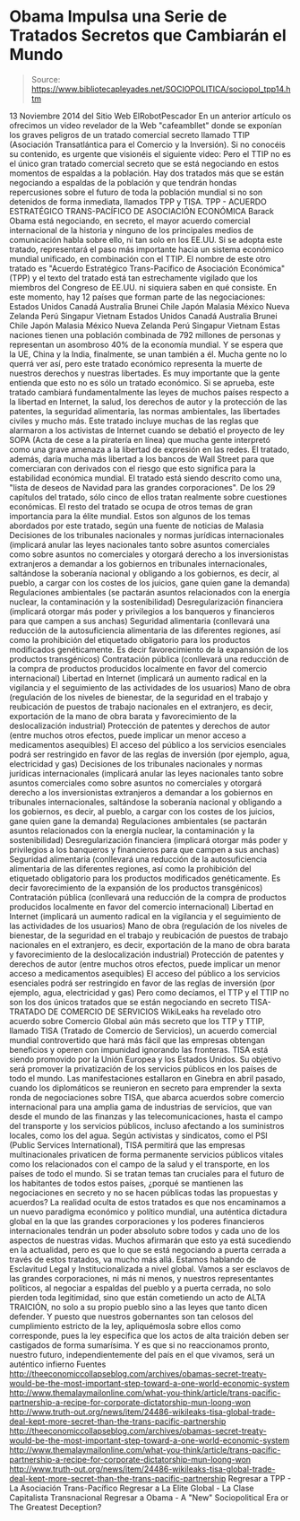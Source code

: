# Obama Impulsa una Serie de Tratados Secretos que Cambiarán el Mundo

> Source: https://www.bibliotecapleyades.net/SOCIOPOLITICA/sociopol_tpp14.htm

13 Noviembre 2014
del Sitio Web ElRobotPescador
En un anterior artículo os ofrecimos un video revelador de la Web "cafeambllet" donde se exponían los graves peligros de un tratado comercial secreto llamado TTIP (Asociación Transatlántica para el Comercio y la Inversión). Si no conocéis su contenido, es urgente que visionéis el siguiente video: Pero el TTIP no es el único gran tratado comercial secreto que se está negociando en estos momentos de espaldas a la población. Hay dos tratados más que se están negociando a espaldas de la población y que tendrán hondas repercusiones sobre el futuro de toda la población mundial si no son detenidos de forma inmediata, llamados TPP y TISA.
TPP - ACUERDO ESTRATÉGICO TRANS-PACÍFICO DE ASOCIACIÓN ECONÓMICA Barack Obama está negociando, en secreto, el mayor acuerdo comercial internacional de la historia y ninguno de los principales medios de comunicación habla sobre ello, ni tan solo en los EE.UU. Si se adopta este tratado, representará el paso más importante hacia un sistema económico mundial unificado, en combinación con el TTIP. El nombre de este otro tratado es "Acuerdo Estratégico Trans-Pacífico de Asociación Económica" (TPP) y el texto del tratado está tan estrechamente vigilado que los miembros del Congreso de EE.UU. ni siquiera saben en qué consiste. En este momento, hay 12 países que forman parte de las negociaciones:
Estados Unidos Canadá Australia Brunei Chile Japón Malasia México Nueva Zelanda Perú Singapur Vietnam
Estados Unidos
Canadá
Australia
Brunei
Chile
Japón
Malasia
México
Nueva Zelanda
Perú
Singapur
Vietnam
Estas naciones tienen una población combinada de 792 millones de personas y representan un asombroso 40% de la economía mundial. Y se espera que la UE, China y la India, finalmente, se unan también a él. Mucha gente no lo querrá ver así, pero este tratado económico representa la muerte de nuestros derechos y nuestras libertades. Es muy importante que la gente entienda que esto no es sólo un tratado económico. Si se aprueba, este tratado cambiará fundamentalmente las leyes de muchos países respecto a la libertad en Internet, la salud, los derechos de autor y la protección de las patentes, la seguridad alimentaria, las normas ambientales, las libertades civiles y mucho más. Este tratado incluye muchas de las reglas que alarmaron a los activistas de Internet cuando se debatió el proyecto de ley SOPA (Acta de cese a la piratería en línea) que mucha gente interpretó como una grave amenaza a la libertad de expresión en las redes.
El tratado, además, daría mucha más libertad a los bancos de Wall Street para que comerciaran con derivados con el riesgo que esto significa para la estabilidad económica mundial. El tratado está siendo descrito como una,
"lista de deseos de Navidad para las grandes corporaciones".
De los 29 capítulos del tratado, sólo cinco de ellos tratan realmente sobre cuestiones económicas. El resto del tratado se ocupa de otros temas de gran importancia para la élite mundial. Estos son algunos de los temas abordados por este tratado, según una fuente de noticias de Malasia
Decisiones de los tribunales nacionales y normas jurídicas internacionales (implicará anular las leyes nacionales tanto sobre asuntos comerciales como sobre asuntos no comerciales y otorgará derecho a los inversionistas extranjeros a demandar a los gobiernos en tribunales internacionales, saltándose la soberanía nacional y obligando a los gobiernos, es decir, al pueblo, a cargar con los costes de los juicios, gane quien gane la demanda) Regulaciones ambientales (se pactarán asuntos relacionados con la energía nuclear, la contaminación y la sostenibilidad) Desregularización financiera (implicará otorgar más poder y privilegios a los banqueros y financieros para que campen a sus anchas) Seguridad alimentaria (conllevará una reducción de la autosuficiencia alimentaria de las diferentes regiones, así como la prohibición del etiquetado obligatorio para los productos modificados genéticamente. Es decir favorecimiento de la expansión de los productos transgénicos) Contratación pública (conllevará una reducción de la compra de productos producidos localmente en favor del comercio internacional) Libertad en Internet (implicará un aumento radical en la vigilancia y el seguimiento de las actividades de los usuarios) Mano de obra (regulación de los niveles de bienestar, de la seguridad en el trabajo y reubicación de puestos de trabajo nacionales en el extranjero, es decir, exportación de la mano de obra barata y favorecimiento de la deslocalización industrial) Protección de patentes y derechos de autor (entre muchos otros efectos, puede implicar un menor acceso a medicamentos asequibles) El acceso del público a los servicios esenciales podrá ser restringido en favor de las reglas de inversión (por ejemplo, agua, electricidad y gas)
Decisiones de los tribunales nacionales y normas jurídicas internacionales (implicará anular las leyes nacionales tanto sobre asuntos comerciales como sobre asuntos no comerciales y otorgará derecho a los inversionistas extranjeros a demandar a los gobiernos en tribunales internacionales, saltándose la soberanía nacional y obligando a los gobiernos, es decir, al pueblo, a cargar con los costes de los juicios, gane quien gane la demanda)
Regulaciones ambientales (se pactarán asuntos relacionados con la energía nuclear, la contaminación y la sostenibilidad)
Desregularización financiera (implicará otorgar más poder y privilegios a los banqueros y financieros para que campen a sus anchas)
Seguridad alimentaria (conllevará una reducción de la autosuficiencia alimentaria de las diferentes regiones, así como la prohibición del etiquetado obligatorio para los productos modificados genéticamente. Es decir favorecimiento de la expansión de los productos transgénicos)
Contratación pública (conllevará una reducción de la compra de productos producidos localmente en favor del comercio internacional)
Libertad en Internet (implicará un aumento radical en la vigilancia y el seguimiento de las actividades de los usuarios)
Mano de obra (regulación de los niveles de bienestar, de la seguridad en el trabajo y reubicación de puestos de trabajo nacionales en el extranjero, es decir, exportación de la mano de obra barata y favorecimiento de la deslocalización industrial)
Protección de patentes y derechos de autor (entre muchos otros efectos, puede implicar un menor acceso a medicamentos asequibles)
El acceso del público a los servicios esenciales podrá ser restringido en favor de las reglas de inversión (por ejemplo, agua, electricidad y gas)
Pero como decíamos, el TTP y el TTIP no son los dos únicos tratados que se están negociando en secreto
TISA-TRATADO DE COMERCIO DE SERVICIOS WikiLeaks ha revelado otro acuerdo sobre Comercio Global aún más secreto que los TTP y TTIP, llamado TISA (Tratado de Comercio de Servicios), un acuerdo comercial mundial controvertido que hará más fácil que las empresas obtengan beneficios y operen con impunidad ignorando las fronteras. TISA está siendo promovido por la Unión Europea y los Estados Unidos. Su objetivo será promover la privatización de los servicios públicos en los países de todo el mundo. Las manifestaciones estallaron en Ginebra en abril pasado, cuando los diplomáticos se reunieron en secreto para emprender la sexta ronda de negociaciones sobre TISA, que abarca acuerdos sobre comercio internacional para una amplia gama de industrias de servicios, que van desde el mundo de las finanzas y las telecomunicaciones, hasta el campo del transporte y los servicios públicos, incluso afectando a los suministros locales, como los del agua.
Según activistas y sindicatos, como el PSI (Public Services International), TISA permitirá que las empresas multinacionales privaticen de forma permanente servicios públicos vitales como los relacionados con el campo de la salud y el transporte, en los países de todo el mundo.
Si se tratan temas tan cruciales para el futuro de los habitantes de todos estos países,
¿porqué se mantienen las negociaciones en secreto y no se hacen públicas todas las propuestas y acuerdos?
La realidad oculta de estos tratados es que nos encaminamos a un nuevo paradigma económico y político mundial, una auténtica dictadura global en la que las grandes corporaciones y los poderes financieros internacionales tendrán un poder absoluto sobre todos y cada uno de los aspectos de nuestras vidas. Muchos afirmarán que esto ya está sucediendo en la actualidad, pero es que lo que se está negociando a puerta cerrada a través de estos tratados, va mucho más allá. Estamos hablando de Esclavitud Legal y Institucionalizada a nivel global. Vamos a ser esclavos de las grandes corporaciones, ni más ni menos, y nuestros representantes políticos, al negociar a espaldas del pueblo y a puerta cerrada, no solo pierden toda legitimidad, sino que están cometiendo un acto de ALTA TRAICIÓN, no solo a su propio pueblo sino a las leyes que tanto dicen defender. Y puesto que nuestros gobernantes son tan celosos del cumplimiento estricto de la ley, apliquémosla sobre ellos como corresponde, pues la ley especifica que los actos de alta traición deben ser castigados de forma sumarísima. Y es que si no reaccionamos pronto, nuestro futuro, independientemente del país en el que vivamos, será un auténtico infierno
Fuentes
http://theeconomiccollapseblog.com/archives/obamas-secret-treaty-would-be-the-most-important-step-toward-a-one-world-economic-system http://www.themalaymailonline.com/what-you-think/article/trans-pacific-partnership-a-recipe-for-corporate-dictatorship-mun-loong-won http://www.truth-out.org/news/item/24486-wikileaks-tisa-global-trade-deal-kept-more-secret-than-the-trans-pacific-partnership
http://theeconomiccollapseblog.com/archives/obamas-secret-treaty-would-be-the-most-important-step-toward-a-one-world-economic-system
http://www.themalaymailonline.com/what-you-think/article/trans-pacific-partnership-a-recipe-for-corporate-dictatorship-mun-loong-won
http://www.truth-out.org/news/item/24486-wikileaks-tisa-global-trade-deal-kept-more-secret-than-the-trans-pacific-partnership
Regresar a TPP - La Asociación Trans-Pacífico
Regresar a La Elite Global - La Clase Capitalista Transnacional
Regresar a Obama - A "New" Sociopolitical Era or The Greatest Deception?
